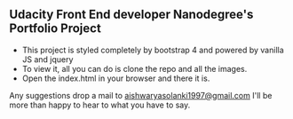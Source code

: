 ## Udacity Front End developer Nanodegree's Portfolio Project

- This project is styled completely by bootstrap 4 and powered by vanilla JS and jquery
- To view it, all you can do is clone the repo and all the images.
- Open the index.html in your browser and there it is.

Any suggestions drop a mail to aishwaryasolanki1997@gmail.com
I'll be more than happy to hear to what you have to say.
